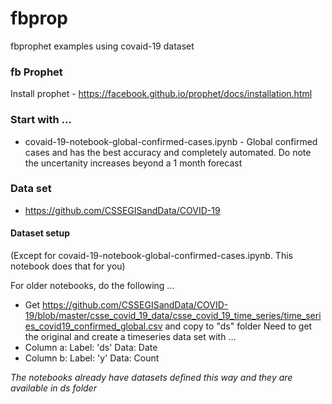 # fbprop
fbprophet examples using covaid-19 dataset

### fb Prophet
Install prophet - https://facebook.github.io/prophet/docs/installation.html

### Start with ...
- covaid-19-notebook-global-confirmed-cases.ipynb - Global confirmed cases and has the best accuracy and completely automated. Do note the uncertanity increases beyond a 1 month forecast

### Data set
* https://github.com/CSSEGISandData/COVID-19

#### Dataset setup
(Except for covaid-19-notebook-global-confirmed-cases.ipynb. This notebook does that for you)

For older notebooks, do the following ...
* Get https://github.com/CSSEGISandData/COVID-19/blob/master/csse_covid_19_data/csse_covid_19_time_series/time_series_covid19_confirmed_global.csv and copy to "ds" folder
Need to get the original and create a timeseries data set with ...
* Column a: Label: 'ds' Data: Date
* Column b: Label: 'y' Data: Count

*The notebooks already have datasets defined this way and they are available in ds folder*

